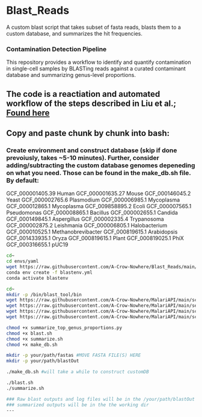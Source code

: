 # Blast_Reads
A custom blast script that takes subset of fasta reads, blasts them to a custom database, and summarizes the hit frequencies. 



### Contamination Detection Pipeline

This repository provides a workflow to identify and quantify contamination in single-cell samples by BLASTing reads against a curated contaminant database and summarizing genus-level proportions.

The code is a reactiation and automated workflow of the steps described in Liu et al.; [Found here](https://genomemedicine.biomedcentral.com/articles/10.1186/s13073-021-00889-9#availability-of-data-and-materials)
---

## Copy and paste chunk by chunk into bash:

### Create environment and construct database (skip if done prevoiusly, takes ~5-10 minutes). Further, consider adding/subtracting the custom database genomes depeneding on what you need. Those can be found in the make_db.sh file. By default: 

GCF_000001405.39	Human
GCF_000001635.27	Mouse
GCF_000146045.2	Yeast
GCF_000002765.6	Plasmodium
GCF_000006985.1	Mycoplasma
GCF_000012865.1	Mycoplasma
GCF_009858895.2	Ecoli
GCF_000007565.1	Pseudomonas
GCF_000008865.1	Bacillus
GCF_000002655.1	Candida
GCF_000149845.1	Aspergillus
GCF_000002335.4	Trypanosoma
GCF_000002875.2	Leishmania
GCF_000006805.1	Halobacterium
GCF_000010525.1	Methanobrevibacter
GCF_000819615.1	Arabidopsis
GCF_001433935.1	Oryza
GCF_000819615.1	Plant
GCF_000819025.1	PhiX
GCF_000316655.1	pUC19
```bash
cd~
cd envs/yaml
wget https://raw.githubusercontent.com/A-Crow-Nowhere/Blast_Reads/main/blastenv.yml
conda env create -f blastenv.yml
conda activate blastenv

cd~
mkdir -p /bin/blast_tool/bin
wget https://raw.githubusercontent.com/A-Crow-Nowhere/MalariAPI/main/scripts/blast/blast.sh
wget https://raw.githubusercontent.com/A-Crow-Nowhere/MalariAPI/main/setup/blast/make_db.sh
wget https://raw.githubusercontent.com/A-Crow-Nowhere/MalariAPI/main/scripts/blast/summarize_top_genus_proportions.py
wget https://raw.githubusercontent.com/A-Crow-Nowhere/MalariAPI/main/scripts/blast/summarize.sh

chmod +x summarize_top_genus_proportions.py
chmod +x blast.sh
chmod +x summarize.sh
chmod +x make_db.sh

mkdir -p your/path/fastas #MOVE FASTA FILE(S) HERE
mkdir -p your/path/blastOut

./make_db.sh #will take a while to construct customDB

./blast.sh
./summarize.sh

### Raw blast outputs and log files will be in the /your/path/blastOut dir
### summarized outputs will be in the the working dir
---


